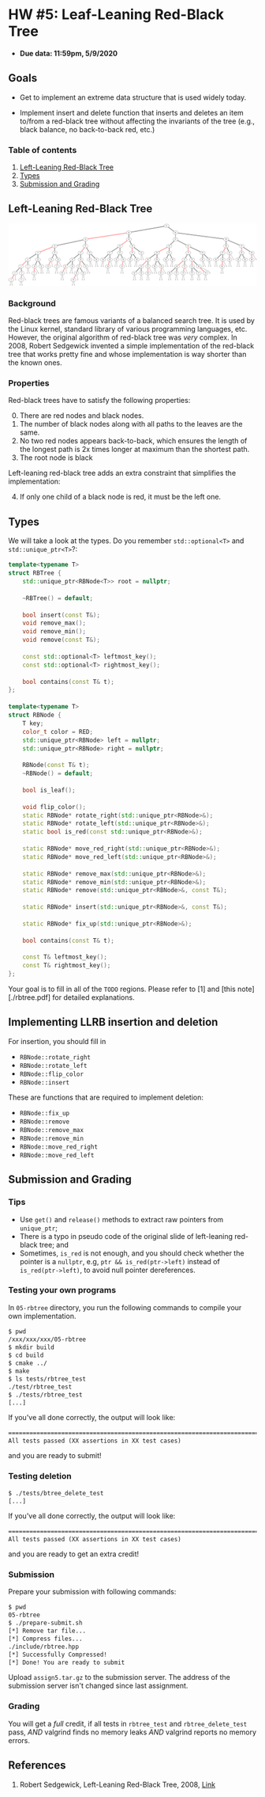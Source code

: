 # HW #5: Leaf-Leaning Red-Black Tree

* **Due data: 11:59pm, 5/9/2020**

## Goals

* Get to implement an extreme data structure that is used widely today.

* Implement insert and delete function that inserts and deletes an item
  to/from a red-black tree without affecting the invariants of the tree
  (e.g., black balance, no back-to-back red, etc.)

### Table of contents

1. [Left-Leaning Red-Black Tree](#Leaf-Leaning-Red-Black-Tree)
2. [Types](#Types)
3. [Submission and Grading](#Submission-and-Grading)

## Left-Leaning Red-Black Tree

![llrb](./rbtree.png)

### Background

Red-black trees are famous variants of a balanced search tree. It is used
by the Linux kernel, standard library of various programming languages, etc.
However, the original algorithm of red-black tree was *very* complex.
In 2008, Robert Sedgewick invented a simple implementation of the red-black
tree that works pretty fine and whose implementation is way shorter than
the known ones.

### Properties

Red-black trees have to satisfy the following properties:

0. There are red nodes and black nodes.
1. The number of black nodes along with all paths to the leaves are the same.
2. No two red nodes appears back-to-back, which ensures the length of
   the longest path is 2x times longer at maximum than the shortest path.
3. The root node is black

Left-leaning red-black tree adds an extra constraint that simplifies the
implementation:

4. If only one child of a black node is red, it must be the left one.

## Types

We will take a look at the types. Do you remember `std::optional<T>` and
`std::unique_ptr<T>`?:

```c++
template<typename T>
struct RBTree {
    std::unique_ptr<RBNode<T>> root = nullptr;

    ~RBTree() = default;

    bool insert(const T&);
    void remove_max();
    void remove_min();
    void remove(const T&);

    const std::optional<T> leftmost_key();
    const std::optional<T> rightmost_key();

    bool contains(const T& t);
};

template<typename T>
struct RBNode {
    T key;
    color_t color = RED;
    std::unique_ptr<RBNode> left = nullptr;
    std::unique_ptr<RBNode> right = nullptr;

    RBNode(const T& t);
    ~RBNode() = default;

    bool is_leaf();

    void flip_color();
    static RBNode* rotate_right(std::unique_ptr<RBNode>&);
    static RBNode* rotate_left(std::unique_ptr<RBNode>&);
    static bool is_red(const std::unique_ptr<RBNode>&);

    static RBNode* move_red_right(std::unique_ptr<RBNode>&);
    static RBNode* move_red_left(std::unique_ptr<RBNode>&);

    static RBNode* remove_max(std::unique_ptr<RBNode>&);
    static RBNode* remove_min(std::unique_ptr<RBNode>&);
    static RBNode* remove(std::unique_ptr<RBNode>&, const T&);

    static RBNode* insert(std::unique_ptr<RBNode>&, const T&);

    static RBNode* fix_up(std::unique_ptr<RBNode>&);

    bool contains(const T& t);

    const T& leftmost_key();
    const T& rightmost_key();
};
```

Your goal is to fill in all of the `TODO` regions. Please refer to [1] and
[this note][./rbtree.pdf] for detailed explanations.

## Implementing LLRB insertion and deletion

For insertion, you should fill in

* `RBNode::rotate_right`
* `RBNode::rotate_left`
* `RBNode::flip_color`
* `RBNode::insert`

These are functions that are required to implement deletion:

* `RBNode::fix_up`
* `RBNode::remove`
* `RBNode::remove_max`
* `RBNode::remove_min`
* `RBNode::move_red_right`
* `RBNode::move_red_left`

## Submission and Grading

### Tips

* Use `get()` and `release()` methods to extract raw pointers from `unique_ptr`;
* There is a typo in pseudo code of the original slide of left-leaning red-black
tree; and
* Sometimes, `is_red` is not enough, and you should check whether the pointer
is a `nullptr`, e.g, `ptr && is_red(ptr->left)` instead of `is_red(ptr->left)`,
to avoid null pointer dereferences.

### Testing your own programs

In `05-rbtree` directory, you run the following commands to compile your own
implementation.

```
$ pwd
/xxx/xxx/xxx/05-rbtree
$ mkdir build
$ cd build
$ cmake ../
$ make
$ ls tests/rbtree_test
./test/rbtree_test
$ ./tests/rbtree_test
[...]
```

If you've all done correctly, the output will look like:

```
===============================================================================
All tests passed (XX assertions in XX test cases)

```

and you are ready to submit!

### Testing deletion

```
$ ./tests/btree_delete_test
[...]
```

If you've all done correctly, the output will look like:


```
===============================================================================
All tests passed (XX assertions in XX test cases)

```

and you are ready to get an extra credit!

### Submission

Prepare your submission with following commands:

```
$ pwd
05-rbtree
$ ./prepare-submit.sh
[*] Remove tar file...
[*] Compress files...
./include/rbtree.hpp
[*] Successfully Compressed!
[*] Done! You are ready to submit
```

Upload `assign5.tar.gz` to the submission server. The address of the submission
server isn't changed since last assignment.

### Grading

You will get a _full_ credit, if all tests in `rbtree_test` and `rbtree_delete_test`
pass, *AND* valgrind finds no memory leaks *AND* valgrind reports no memory errors.

## References

1. Robert Sedgewick, Left-Leaning Red-Black Tree, 2008, [Link](https://www.cs.princeton.edu/~rs/talks/LLRB/RedBlack.pdf)

